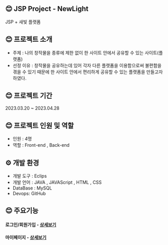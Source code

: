 ## 😊 JSP Project - NewLight
JSP + 새빛 플랫폼

## 😊 프로젝트 소개
- 주제 : 나의 창작물을 종류에 제한 없이 한 사이트 안에서 공유할 수 있는 사이트(플랫폼)
- 선정 이유 : 창작물을 공유하는데 있어 각자 다른 플랫폼을 이용함으로써 불편함을 겪을 수 있기 때문에 한 사이트 안에서 편리하게 공유할 수 있는 플랫폼을 만들고자 하였다.

## 😊 프로젝트 기간
2023.03.20 ~ 2023.04.28

## 😊 프로젝트 인원 및 역할
- 인원 : 4명
- 역할 : Front-end , Back-end

## ⚙ 개발 환경
- 개발 도구 : Eclips
- 개발 언어 : JAVA , JAVAScript , HTML , CSS
- DataBase : MySQL
- Devops: GitHub

## 😊 주요기능
#### 로그인/회원가입 - <a href="https://github.com/cheese0312/NewLightProject/wiki/%EB%A1%9C%EA%B7%B8%EC%9D%B8-%ED%9A%8C%EC%9B%90%EA%B0%80%EC%9E%85">상세보기</a>
#### 마이페이지 - <a href="https://github.com/cheese0312/NewLightProject/wiki/%EB%A7%88%EC%9D%B4%ED%8E%98%EC%9D%B4%EC%A7%80">상세보기</a>
